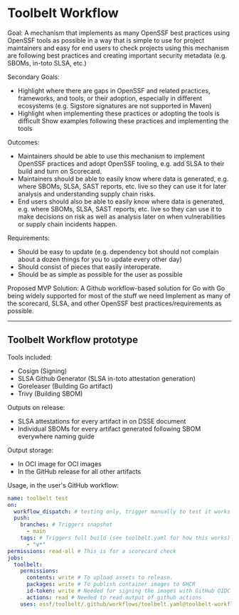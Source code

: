 # Toolbelt Workflow

Goal: A mechanism that implements as many OpenSSF best practices using OpenSSF tools as possible in a way that is simple to use for project maintainers and easy for end users to check projects using this mechanism are following best practices and creating important security metadata (e.g. SBOMs, in-toto SLSA, etc.)

Secondary Goals:

- Highlight where there are gaps in OpenSSF and related practices, frameworks, and tools, or their adoption, especially in different ecosystems (e.g. Sigstore signatures are not supported in Maven)
- Highlight when implementing these practices or adopting the tools is difficult
Show examples following these practices and implementing the tools 

Outcomes:

- Maintainers should be able to use this mechanism to implement OpenSSF practices and adopt OpenSSF tooling, e.g. add SLSA to their build and turn on Scorecard.
- Maintainers should be able to easily know where data is generated, e.g. where SBOMs, SLSA, SAST reports, etc. live so they can use it for later analysis and understanding supply chain risks.
- End users should also be able to easily know where data is generated, e.g. where SBOMs, SLSA, SAST reports, etc. live so they can use it to make decisions on risk as well as analysis later on when vulnerabilities or supply chain incidents happen.

Requirements:

- Should be easy to update (e.g. dependency bot should not complain about a dozen things for you to update every other day)
- Should consist of pieces that easily interoperate.
- Should be as simple as possible for the user as possible

Proposed MVP Solution: A Github workflow-based solution for Go with Go being widely supported for most of the stuff we need
Implement as many of the scorecard, SLSA, and other OpenSSF best practices/requirements as possible.

---

## Toolbelt Workflow prototype

Tools included:

- Cosign (Signing)
- SLSA Github Generator (SLSA in-toto attestation generation)
- Goreleaser (Building Go artifact)
- Trivy (Building SBOM)

Outputs on release:

- SLSA attestations for every artifact in on DSSE document
- Individual SBOMs for every artifact generated following SBOM everywhere naming guide

Output storage:

- In OCI image for OCI images
- In the GitHub release for all other artifacts

Usage, in the user's GitHub workflow:

```yaml
name: toolbelt test
on:
  workflow_dispatch: # testing only, trigger manually to test it works
  push:
    branches: # Triggers snapshot
      - main
    tags: # Triggers full build (see toolbelt.yaml for how this works)
      - "v*"
permissions: read-all # This is for a scorecard check
jobs:
  toolbelt:
    permissions:
      contents: write # To upload assets to release.
      packages: write # To publish container images to GHCR
      id-token: write # Needed for signing the images with GitHub OIDC Token
      actions: read # Needed to read output of github actions
    uses: ossf/toolbelt/.github/workflows/toolbelt.yaml@toolbelt-workflow # This will change to a hash once merged in
```
